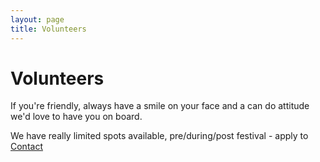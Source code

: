 ```yaml
---
layout: page
title: Volunteers
---
```


Volunteers
==========
<div class="section first container">
  
If you're friendly, always have a smile on your face and a can do attitude we'd love to have you on board.

We have really limited spots available, pre/during/post festival - apply to 
<a href="mailto:chloe@incaroads.com.au">Contact</a>
</div>